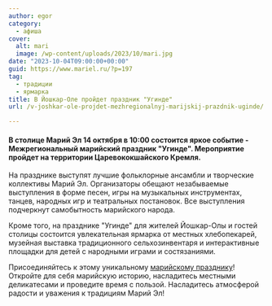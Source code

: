```yaml
---
author: egor
category:
  - афиша
cover:
  alt: mari
  image: /wp-content/uploads/2023/10/mari.jpg
date: "2023-10-04T09:00:00+00:00"
guid: https://www.mariel.ru/?p=197
tag:
  - традиции
  - ярмарка
title: В Йошкар-Оле пройдет праздник "Угинде"
url: /v-joshkar-ole-projdet-mezhregionalnyj-marijskij-prazdnik-uginde/

---
```

#### В столице Марий Эл 14 октября в 10:00 состоится яркое событие - Межрегиональный марийский праздник "Угинде". Мероприятие пройдет на территории Царевококшайского Кремля.

На празднике выступят лучшие фольклорные ансамбли и творческие коллективы Марий Эл. Организаторы обещают незабываемые выступления в форме песен, игры на музыкальных инструментах, танцев, народных игр и театральных постановок. Все выступления подчеркнут самобытность марийского народа.

Кроме того, на празднике "Угинде" для жителей Йошкар-Олы и гостей столицы состоится увлекательная ярмарка от местных хлебопекарей, музейная выставка традиционного сельхозинвентаря и интерактивные площадки для детей с народными играми и состязаниями.

Присоединяйтесь к этому уникальному [марийскому празднику](/marijskij-kreml/)! Откройте для себя марийскую историю, насладитесь местными деликатесами и проведите время с пользой. Насладитесь атмосферой радости и уважения к традициям Марий Эл!
